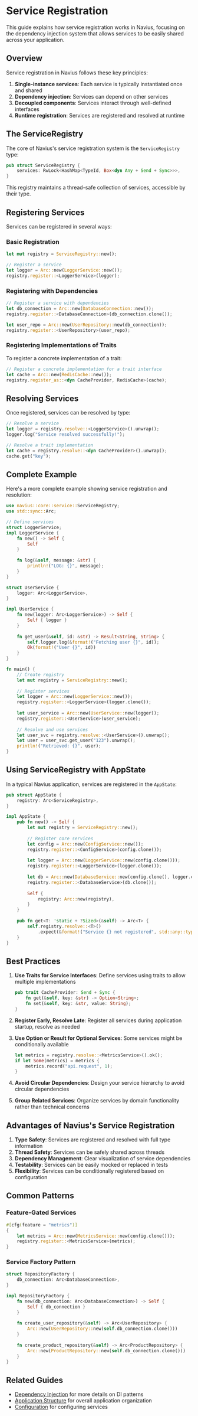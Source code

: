# Service Registration

This guide explains how service registration works in Navius, focusing on the dependency injection system that allows services to be easily shared across your application.

## Overview

Service registration in Navius follows these key principles:

1. **Single-instance services**: Each service is typically instantiated once and shared
2. **Dependency injection**: Services can depend on other services
3. **Decoupled components**: Services interact through well-defined interfaces
4. **Runtime registration**: Services are registered and resolved at runtime

## The ServiceRegistry

The core of Navius's service registration system is the `ServiceRegistry` type:

```rust
pub struct ServiceRegistry {
    services: RwLock<HashMap<TypeId, Box<dyn Any + Send + Sync>>>,
}
```

This registry maintains a thread-safe collection of services, accessible by their type.

## Registering Services

Services can be registered in several ways:

### Basic Registration

```rust
let mut registry = ServiceRegistry::new();

// Register a service
let logger = Arc::new(LoggerService::new());
registry.register::<LoggerService>(logger);
```

### Registering with Dependencies

```rust
// Register a service with dependencies
let db_connection = Arc::new(DatabaseConnection::new());
registry.register::<DatabaseConnection>(db_connection.clone());

let user_repo = Arc::new(UserRepository::new(db_connection));
registry.register::<UserRepository>(user_repo);
```

### Registering Implementations of Traits

To register a concrete implementation of a trait:

```rust
// Register a concrete implementation for a trait interface
let cache = Arc::new(RedisCache::new());
registry.register_as::<dyn CacheProvider, RedisCache>(cache);
```

## Resolving Services

Once registered, services can be resolved by type:

```rust
// Resolve a service
let logger = registry.resolve::<LoggerService>().unwrap();
logger.log("Service resolved successfully!");

// Resolve a trait implementation
let cache = registry.resolve::<dyn CacheProvider>().unwrap();
cache.get("key");
```

## Complete Example

Here's a more complete example showing service registration and resolution:

```rust
use navius::core::service::ServiceRegistry;
use std::sync::Arc;

// Define services
struct LoggerService;
impl LoggerService {
    fn new() -> Self {
        Self
    }
    
    fn log(&self, message: &str) {
        println!("LOG: {}", message);
    }
}

struct UserService {
    logger: Arc<LoggerService>,
}

impl UserService {
    fn new(logger: Arc<LoggerService>) -> Self {
        Self { logger }
    }
    
    fn get_user(&self, id: &str) -> Result<String, String> {
        self.logger.log(&format!("Fetching user {}", id));
        Ok(format!("User {}", id))
    }
}

fn main() {
    // Create registry
    let mut registry = ServiceRegistry::new();
    
    // Register services
    let logger = Arc::new(LoggerService::new());
    registry.register::<LoggerService>(logger.clone());
    
    let user_service = Arc::new(UserService::new(logger));
    registry.register::<UserService>(user_service);
    
    // Resolve and use services
    let user_svc = registry.resolve::<UserService>().unwrap();
    let user = user_svc.get_user("123").unwrap();
    println!("Retrieved: {}", user);
}
```

## Using ServiceRegistry with AppState

In a typical Navius application, services are registered in the `AppState`:

```rust
pub struct AppState {
    registry: Arc<ServiceRegistry>,
}

impl AppState {
    pub fn new() -> Self {
        let mut registry = ServiceRegistry::new();
        
        // Register core services
        let config = Arc::new(ConfigService::new());
        registry.register::<ConfigService>(config.clone());
        
        let logger = Arc::new(LoggerService::new(config.clone()));
        registry.register::<LoggerService>(logger.clone());
        
        let db = Arc::new(DatabaseService::new(config.clone(), logger.clone()));
        registry.register::<DatabaseService>(db.clone());
        
        Self {
            registry: Arc::new(registry),
        }
    }
    
    pub fn get<T: 'static + ?Sized>(&self) -> Arc<T> {
        self.registry.resolve::<T>()
            .expect(&format!("Service {} not registered", std::any::type_name::<T>()))
    }
}
```

## Best Practices

1. **Use Traits for Service Interfaces**: Define services using traits to allow multiple implementations

   ```rust
   pub trait CacheProvider: Send + Sync {
       fn get(&self, key: &str) -> Option<String>;
       fn set(&self, key: &str, value: String);
   }
   ```

2. **Register Early, Resolve Late**: Register all services during application startup, resolve as needed

3. **Use Option or Result for Optional Services**: Some services might be conditionally available

   ```rust
   let metrics = registry.resolve::<MetricsService>().ok();
   if let Some(metrics) = metrics {
       metrics.record("api.request", 1);
   }
   ```

4. **Avoid Circular Dependencies**: Design your service hierarchy to avoid circular dependencies

5. **Group Related Services**: Organize services by domain functionality rather than technical concerns

## Advantages of Navius's Service Registration

1. **Type Safety**: Services are registered and resolved with full type information
2. **Thread Safety**: Services can be safely shared across threads
3. **Dependency Management**: Clear visualization of service dependencies
4. **Testability**: Services can be easily mocked or replaced in tests
5. **Flexibility**: Services can be conditionally registered based on configuration

## Common Patterns

### Feature-Gated Services

```rust
#[cfg(feature = "metrics")]
{
    let metrics = Arc::new(MetricsService::new(config.clone()));
    registry.register::<MetricsService>(metrics);
}
```

### Service Factory Pattern

```rust
struct RepositoryFactory {
    db_connection: Arc<DatabaseConnection>,
}

impl RepositoryFactory {
    fn new(db_connection: Arc<DatabaseConnection>) -> Self {
        Self { db_connection }
    }
    
    fn create_user_repository(&self) -> Arc<UserRepository> {
        Arc::new(UserRepository::new(self.db_connection.clone()))
    }
    
    fn create_product_repository(&self) -> Arc<ProductRepository> {
        Arc::new(ProductRepository::new(self.db_connection.clone()))
    }
}
```

## Related Guides

- [Dependency Injection](dependency-injection.md) for more details on DI patterns
- [Application Structure](application-structure.md) for overall application organization
- [Configuration](configuration.md) for configuring services 